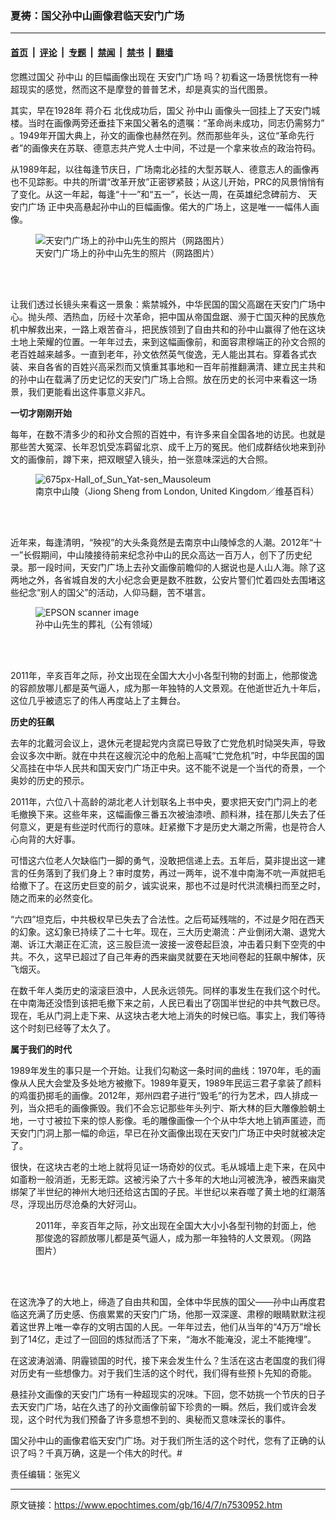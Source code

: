 ### 夏祷：国父孙中山画像君临天安门广场

---

#### [首页](../../../..?n7530952) &nbsp;|&nbsp; [评论](../../../../../epoch-comment?n7530952) &nbsp;|&nbsp; [专题](../../../../../epoch-special?n7530952) &nbsp;|&nbsp; [禁闻](../../../../../epoch-news?n7530952) &nbsp;|&nbsp; [禁书](../../../../../books?n7530952) &nbsp;|&nbsp; [翻墙](https://github.com/gfw-breaker/nogfw/blob/master/README.md?n7530952)


<div class="post_content" id="artbody" itemprop="articleBody">
 <!-- article content begin -->
 <p>
  您瞧过国父
  <ok href="https://www.epochtimes.com/gb/tag/%E5%AD%99%E4%B8%AD%E5%B1%B1.html">
   孙中山
  </ok>
  的巨幅画像出现在
  <ok href="https://www.epochtimes.com/gb/tag/%E5%A4%A9%E5%AE%89%E9%97%A8%E5%B9%BF%E5%9C%BA.html">
   天安门广场
  </ok>
  吗？初看这一场景恍惚有一种超现实的感觉，然而这不是摩登的普普艺术，却是真实的当代图景。
 </p>
 <p>
  其实，早在1928年
  <ok href="https://www.epochtimes.com/gb/tag/%E8%92%8B%E4%BB%8B%E7%9F%B3.html">
   蒋介石
  </ok>
  北伐成功后，国父
  <ok href="https://www.epochtimes.com/gb/tag/%E5%AD%99%E4%B8%AD%E5%B1%B1.html">
   孙中山
  </ok>
  画像头一回挂上了天安门城楼。当时在画像两旁还垂挂下来国父著名的遗嘱：“革命尚未成功，同志仍需努力” 。1949年开国大典上，孙文的画像也赫然在列。然而那些年头，这位“革命先行者”的画像夹在苏联、德意志共产党人士中间，不过是一个拿来妆点的政治符码。
 </p>
 <p>
  从1989年起，以往每逢节庆日，广场南北必挂的大型苏联人、德意志人的画像再也不见踪影。中共的所谓“改革开放”正密锣紧鼓；从这儿开始，PRC的风景悄悄有了变化。从这一年起，每逢“十一”和“五一”，长达一周，在英雄纪念碑前方、
  <ok href="https://www.epochtimes.com/gb/tag/%E5%A4%A9%E5%AE%89%E9%97%A8%E5%B9%BF%E5%9C%BA.html">
   天安门广场
  </ok>
  正中央高悬起孙中山的巨幅画像。偌大的广场上，这是唯一一幅伟人画像。
 </p>
 <figure aria-describedby="caption-attachment-7531065" class="wp-caption aligncenter" id="attachment_7531065" style="width: 450px">
  <ok href=" https://i.epochtimes.com/assets/uploads/2016/04/sunzhongshantiananmen-450x300.jpg" rel="noreferrer noopener" target="_blank">
   <img alt="天安门广场上的孙中山先生的照片（网路图片）" class="size-medium wp-image-7531065" src="https://i.epochtimes.com/assets/uploads/2016/04/sunzhongshantiananmen-450x300.jpg"/>
  </ok>
  <br/><figcaption class="wp-caption-text" id="caption-attachment-7531065">
   天安门广场上的孙中山先生的照片（网路图片）
  </figcaption><br/>
 </figure><br/>
 <p>
  让我们透过长镜头来看这一景象：紫禁城外，中华民国的国父高踞在天安门广场中心。抛头颅、洒热血，历经十次革命，把中国从帝国盘踞、濒于亡国灭种的民族危机中解救出来，一路上艰苦奋斗，把民族领到了自由共和的孙中山赢得了他在这块土地上荣耀的位置。一年年过去，来到这幅画像前，和面容肃穆端正的孙文合照的老百姓越来越多。一直到老年，孙文依然英气俊逸，无人能出其右。穿着各式衣装、来自各省的百姓兴高采烈而又慎重其事地和一百年前推翻满清、建立民主共和的孙中山在载满了历史记忆的天安门广场上合照。放在历史的长河中来看这一场景，我们更能看出这件事意义非凡。
 </p>
 <p>
  <strong>
   一切才刚刚开始
  </strong>
 </p>
 <p>
  每年，在数不清多少的和孙文合照的百姓中，有许多来自全国各地的访民。也就是那些苦大冤深、长年忍饥受冻羁留北京、成千上万的冤民。他们成群结伙地来到孙文的画像前，蹲下来，把双眼望入镜头，拍一张意味深远的大合照。
 </p>
 <p>
 </p>
 <figure aria-describedby="caption-attachment-7531066" class="wp-caption aligncenter" id="attachment_7531066" style="width: 450px">
  <ok href=" https://i.epochtimes.com/assets/uploads/2016/04/675px-Hall_of_Sun_Yat-sen_Mausoleum-450x600.jpg" rel="noreferrer noopener" target="_blank">
   <img alt="675px-Hall_of_Sun_Yat-sen_Mausoleum" class="wp-image-7531066 size-medium" src="https://i.epochtimes.com/assets/uploads/2016/04/675px-Hall_of_Sun_Yat-sen_Mausoleum-450x600.jpg"/>
  </ok>
  <br/><figcaption class="wp-caption-text" id="caption-attachment-7531066">
   南京中山陵（Jiong Sheng from London, United Kingdom／维基百科）
  </figcaption><br/>
 </figure><br/>
 <p>
 </p>
 <p>
  近年来，每逢清明，“殃视”的大头条竟然是去南京中山陵悼念的人潮。2012年“十一”长假期间，中山陵接待前来纪念孙中山的民众高达一百万人，创下了历史纪录。那一段时间，天安门广场上去孙文画像前瞻仰的人据说也是人山人海。除了这两地之外，各省城自发的大小纪念会更是数不胜数，公安片警们忙着四处去围堵这些纪念“别人的国父”的活动，人仰马翻，苦不堪言。
 </p>
 <figure aria-describedby="caption-attachment-7531074" class="wp-caption aligncenter" id="attachment_7531074" style="width: 450px">
  <ok href=" https://i.epochtimes.com/assets/uploads/2016/04/zangli-450x331.jpg" rel="noreferrer noopener" target="_blank">
   <img alt="EPSON scanner image" class="wp-image-7531074 size-medium" src="https://i.epochtimes.com/assets/uploads/2016/04/zangli-450x331.jpg"/>
  </ok>
  <br/><figcaption class="wp-caption-text" id="caption-attachment-7531074">
   孙中山先生的葬礼（公有领域）
  </figcaption><br/>
 </figure><br/>
 <p>
  2011年，辛亥百年之际，孙文出现在全国大大小小各型刊物的封面上，他那俊逸的容颜放哪儿都是英气逼人，成为那一年独特的人文景观。在他逝世近九十年后，这位几乎被遗忘了的伟人再度站上了主舞台。
 </p>
 <p>
  <strong>
   历史的狂飙
  </strong>
 </p>
 <p>
  去年的北戴河会议上，退休元老提起党内贪腐已导致了亡党危机时恸哭失声，导致会议多次中断。就在中共在这艘沉沦中的危船上高喊“亡党危机”时，中华民国的国父高挂在中华人民共和国天安门广场正中央。这不能不说是一个当代的奇景，一个奥妙的历史的预示。
 </p>
 <p>
  2011年，六位八十高龄的湖北老人计划联名上书中央，要求把天安门门洞上的老毛撤换下来。这些年来，这幅画像三番五次被油漆喷、颜料淋，挂在那儿失去了任何意义，更是有些逆时代而行的意味。赶紧撤下才是历史大潮之所需，也是符合人心向背的大好事。
 </p>
 <p>
  可惜这六位老人欠缺临门一脚的勇气，没敢把信递上去。五年后，莫非提出这一建言的任务落到了我们身上？审时度势，再过一两年，说不准中南海不吭一声就把毛给撤下了。在这历史巨变的前夕，诚实说来，那也不过是时代洪流横扫而至之时，随之而来的必然变化。
 </p>
 <p>
  “六四”坦克后，中共极权早已失去了合法性。之后苟延残喘的，不过是夕阳在西天的幻象。这幻象已持续了二十七年。现在，三大历史潮流：产业倒闭大潮、退党大潮、诉江大潮正在汇流，这三股巨流一波接一波卷起巨浪，冲击着只剩下空壳的中共。不久，这早已超过了自己年寿的西来幽灵就要在天地间卷起的狂飙中解体，灰飞烟灭。
 </p>
 <p>
  在数千年人类历史的滚滚巨浪中，人民永远领先。同样的事发生在我们这个时代。在中南海还没悟到该把毛撤下来之前，人民已看出了窃国半世纪的中共气数已尽。现在，毛从门洞上走下来、从这块古老大地上消失的时候已临。事实上，我们等待这个时刻已经等了太久了。
 </p>
 <p>
  <strong>
   属于我们的时代
  </strong>
 </p>
 <p>
  1989年发生的事只是一个开始。让我们勾勒这一条时间的曲线：1970年，毛的画像从人民大会堂及多处地方被撤下。1989年夏天，1989年民运三君子拿装了颜料的鸡蛋扔掷毛的画像。2012年，郑州四君子进行“毁毛”的行为艺术，四人排成一列，当众把毛的画像撕毁。我们不会忘记那些年头列宁、斯大林的巨大雕像脸朝土地，一寸寸被拉下来的惊人影像。毛的雕像画像一个个从中华大地上销声匿迹，而天安门门洞上那一幅的命运，早已在孙文画像出现在天安门广场正中央时就被决定了。
 </p>
 <p>
  很快，在这块古老的土地上就将见证一场奇妙的仪式。毛从城墙上走下来，在风中如齑粉一般消逝，无影无踪。这被污染了六十多年的大地山河被洗净，被西来幽灵绑架了半世纪的神州大地归还给这古国的子民。半世纪以来吞噬了黄土地的红潮落尽，浮现出历尽沧桑的大好河山。
 </p>
 <figure aria-describedby="caption-attachment-7531058" class="wp-caption aligncenter" id="attachment_7531058" style="width: 450px">
  <ok href=" https://i.epochtimes.com/assets/uploads/2016/04/sunzhongshan-450x300.jpg" rel="noreferrer noopener" target="_blank">
   <img alt="" class="wp-image-7531058 size-medium" src="https://i.epochtimes.com/assets/uploads/2016/04/sunzhongshan-450x300.jpg"/>
  </ok>
  <br/><figcaption class="wp-caption-text" id="caption-attachment-7531058">
   2011年，辛亥百年之际，孙文出现在全国大大小小各型刊物的封面上，他那俊逸的容颜放哪儿都是英气逼人，成为那一年独特的人文景观。（网路图片）
  </figcaption><br/>
 </figure><br/>
 <p>
  在这洗净了的大地上，缔造了自由共和国，全体中华民族的国父——孙中山再度君临这充满了历史感、伤痕累累的天安门广场，他那一双深邃、肃穆的眼睛默默注视着这世界上唯一幸存的文明古国的人民。一年年过去，他们从当年的“4万万”增长到了14亿，走过了一回回的炼狱而活了下来，“海水不能淹没，泥土不能掩埋”。
 </p>
 <p>
  在这波涛汹涌、阴霾锁国的时代，接下来会发生什么？生活在这古老国度的我们得对历史有一些想像力。对于我们生活的这个时代，我们得有些预卜先知的奇能。
 </p>
 <p>
  悬挂孙文画像的天安门广场有一种超现实的况味。下回，您不妨挑一个节庆的日子去天安门广场，站在久违了的孙文画像前留下珍贵的一瞬。然后，我们或许会发现，这个时代为我们预备了许多意想不到的、奥秘而又意味深长的事件。
 </p>
 <p>
  国父孙中山的画像君临天安门广场。对于我们所生活的这个时代，您有了正确的认识了吗？千真万确，这是一个伟大的时代。#
 </p>
 <p>
  责任编辑：张宪义
 </p>
 <!-- article content end -->
 <div id="below_article_ad">
 </div>
</div>


---

原文链接：https://www.epochtimes.com/gb/16/4/7/n7530952.htm